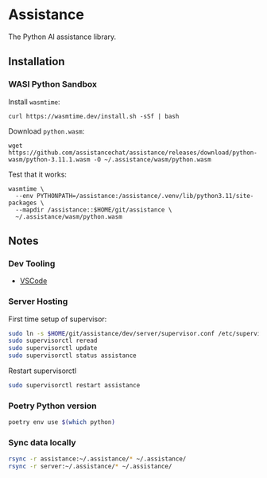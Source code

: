 # Assistance

The Python AI assistance library.

## Installation

### WASI Python Sandbox

Install `wasmtime`:

```
curl https://wasmtime.dev/install.sh -sSf | bash
```

Download `python.wasm`:

```
wget https://github.com/assistancechat/assistance/releases/download/python-wasm/python-3.11.1.wasm -O ~/.assistance/wasm/python.wasm
```

Test that it works:

```
wasmtime \
  --env PYTHONPATH=/assistance:/assistance/.venv/lib/python3.11/site-packages \
  --mapdir /assistance::$HOME/git/assistance \
  ~/.assistance/wasm/python.wasm
```

## Notes

### Dev Tooling

- [VSCode](https://code.visualstudio.com/)

### Server Hosting

First time setup of supervisor:

```bash
sudo ln -s $HOME/git/assistance/dev/server/supervisor.conf /etc/supervisor/conf.d/assistance.conf
sudo supervisorctl reread
sudo supervisorctl update
sudo supervisorctl status assistance
```

Restart supervisorctl

```bash
sudo supervisorctl restart assistance
```

### Poetry Python version

```bash
poetry env use $(which python)
```

### Sync data locally

```bash
rsync -r assistance:~/.assistance/* ~/.assistance/
rsync -r server:~/.assistance/* ~/.assistance/
```
